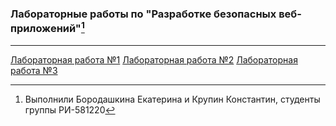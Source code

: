 ### Лабораторные работы по "Разработке безопасных веб-приложений"[^1]
***
[Лабораторная работа №1][1]
[Лабораторная работа №2][2]
[Лабораторная работа №3][3]

[1]: https://labsecuweb.github.io/labSecuWeb/lab1/public/content/index.html "Лабораторная работа №1"
[2]: https://github.com/labSecuWeb/labSecuWeb/tree/main/lab2 "Лабораторная работа №2"
[3]: https://github.com/labSecuWeb/labSecuWeb/tree/main/lab3 "Лабораторная работа №3"

[^1]: Выполнили Бородашкина Екатерина и Крупин Константин, студенты группы РИ-581220
